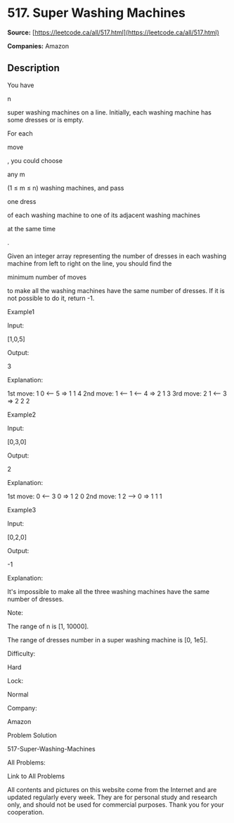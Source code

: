 # 517. Super Washing Machines

**Source:** [https://leetcode.ca/all/517.html](https://leetcode.ca/all/517.html)

**Companies:** Amazon

## Description

You have

n

super washing machines on a line. Initially, each washing machine has some
        dresses or is empty.

For each

move

, you could choose

any m

(1 ≤ m ≤ n) washing machines, and
        pass

one dress

of each washing machine to one of its adjacent washing machines

at
            the same time

.

Given an integer array representing the number of dresses in each washing machine from left
        to right on the line, you should find the

minimum number of moves

to make all the
        washing machines have the same number of dresses. If it is not possible to do it, return -1.

Example1

Input:

[1,0,5]

Output:

3

Explanation:

1st move:    1     0 <-- 5    =>    1     1     4
2nd move:    1 <-- 1 <-- 4    =>    2     1     3
3rd move:    2     1 <-- 3    =>    2     2     2

Example2

Input:

[0,3,0]

Output:

2

Explanation:

1st move:    0 <-- 3     0    =>    1     2     0
2nd move:    1     2 --> 0    =>    1     1     1

Example3

Input:

[0,2,0]

Output:

-1

Explanation:

It's impossible to make all the three washing machines have the same number of dresses.

Note:

The range of n is [1, 10000].

The range of dresses number in a super washing machine is [0, 1e5].

Difficulty:

Hard

Lock:

Normal

Company:

Amazon

Problem Solution

517-Super-Washing-Machines

All Problems:

Link to All Problems

All contents and pictures on this website come from the Internet and are updated regularly every week. They are for personal study and research only, and should not be used for commercial purposes. Thank you for your cooperation.

